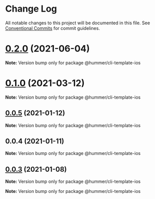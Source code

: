 # Change Log

All notable changes to this project will be documented in this file.
See [Conventional Commits](https://conventionalcommits.org) for commit guidelines.

# [0.2.0](https://github.com/hummer-home/hummer-cli-template/compare/v0.1.1...v0.2.0) (2021-06-04)

**Note:** Version bump only for package @hummer/cli-template-ios





# [0.1.0](https://github.com/hummer-home/hummer-cli-template/compare/v0.0.5...v0.1.0) (2021-03-12)

**Note:** Version bump only for package @hummer/cli-template-ios





## [0.0.5](https://github.com/hummer-home/hummer-cli-template/compare/v0.0.4...v0.0.5) (2021-01-12)

**Note:** Version bump only for package @hummer/cli-template-ios





## 0.0.4 (2021-01-11)

**Note:** Version bump only for package @hummer/cli-template-ios





## [0.0.3](https://git.xiaojukeji.com/tenon/cli-template/compare/v0.9.1...v0.0.3) (2021-01-08)

**Note:** Version bump only for package @hummer/cli-template-ios







**Note:** Version bump only for package @hummer/cli-template-ios
